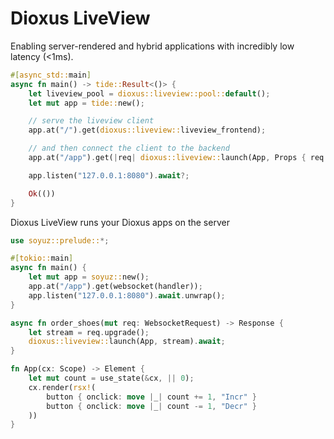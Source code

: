 # Dioxus LiveView

Enabling server-rendered and hybrid applications with incredibly low latency (<1ms).

```rust
#[async_std::main]
async fn main() -> tide::Result<()> {
    let liveview_pool = dioxus::liveview::pool::default();
    let mut app = tide::new();

    // serve the liveview client
    app.at("/").get(dioxus::liveview::liveview_frontend);

    // and then connect the client to the backend
    app.at("/app").get(|req| dioxus::liveview::launch(App, Props { req }))

    app.listen("127.0.0.1:8080").await?;

    Ok(())
}
```

Dioxus LiveView runs your Dioxus apps on the server



```rust
use soyuz::prelude::*;

#[tokio::main]
async fn main() {
    let mut app = soyuz::new();
    app.at("/app").get(websocket(handler));
    app.listen("127.0.0.1:8080").await.unwrap();
}

async fn order_shoes(mut req: WebsocketRequest) -> Response {
    let stream = req.upgrade();
    dioxus::liveview::launch(App, stream).await;
}

fn App(cx: Scope) -> Element {
    let mut count = use_state(&cx, || 0);
    cx.render(rsx!(
        button { onclick: move |_| count += 1, "Incr" }
        button { onclick: move |_| count -= 1, "Decr" }
    ))
}
```
